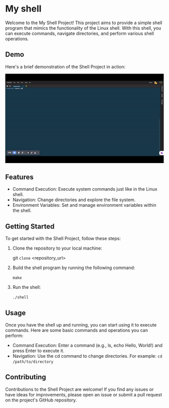 # My shell

Welcome to the My Shell Project! This project aims to provide a simple shell program that mimics the functionality of the Linux shell. With this shell, you can execute commands, navigate directories, and perform various shell operations.
## Demo
Here's a brief demonstration of the Shell Project in action:

![GIF](./mygif.gif)

## Features
- Command Execution: Execute system commands just like in the Linux shell.
- Navigation: Change directories and explore the file system.
- Environment Variables: Set and manage environment variables within the shell.

## Getting Started

To get started with the Shell Project, follow these steps:

1. Clone the repository to your local machine:
   
   git `clone` <repository_url>
2. Build the shell program by running the following command:

   `make`
  
3. Run the shell:

    `./shell`

## Usage

Once you have the shell up and running, you can start using it to execute commands. Here are some basic commands and operations you can perform:

- Command Execution: Enter a command (e.g., ls, echo Hello, World!) and press Enter to execute it.
- Navigation: Use the cd command to change directories. For example:
  `cd /path/to/directory`

## Contributing

Contributions to the Shell Project are welcome! If you find any issues or have ideas for improvements, please open an issue or submit a pull request on the project's GitHub repository.
